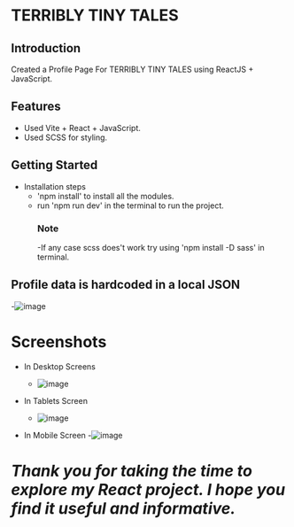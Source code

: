 # TERRIBLY TINY TALES

## Introduction

Created a Profile Page For TERRIBLY TINY TALES using ReactJS + JavaScript.

## Features
- Used Vite + React + JavaScript.
- Used SCSS for styling.

## Getting Started

- Installation steps
    - 'npm install' to install all the modules.
    - run 'npm run dev' in the terminal to run the project.
      ### Note
        -If any case scss does't work try using 'npm install -D sass' in terminal.
## Profile data is hardcoded in a local JSON
  -![image](https://github.com/Ritik1431/TTT/assets/94741846/e9063f5d-d4c8-452e-a185-a7df93ea15c8)

# Screenshots
  - In Desktop Screens
    
     - ![image](https://github.com/Ritik1431/TTT/assets/94741846/3bd47509-563b-468f-8389-29f468956665)

  - In Tablets Screen
     - ![image](https://github.com/Ritik1431/TTT/assets/94741846/65579484-76e8-451a-97cc-45a7f9c77847)

  - In Mobile Screen
      -![image](https://github.com/Ritik1431/TTT/assets/94741846/213aa07b-20c0-4023-88ef-75b74c38aac2)

# ***Thank you for taking the time to explore my React project. I hope you find it useful and informative.***

